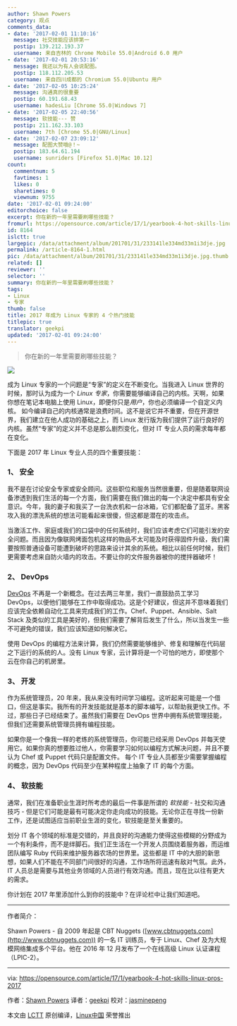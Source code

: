 ```yaml
---
author: Shawn Powers
category: 观点
comments_data:
- date: '2017-02-01 11:10:16'
  message: 社交技能应该排第一
  postip: 139.212.193.37
  username: 来自吉林的 Chrome Mobile 55.0|Android 6.0 用户
- date: '2017-02-01 20:53:16'
  message: 我还以为有人会说配图。
  postip: 118.112.205.53
  username: 来自四川成都的 Chromium 55.0|Ubuntu 用户
- date: '2017-02-05 10:25:24'
  message: 沟通真的很重要
  postip: 60.191.68.43
  username: hadesLiu [Chrome 55.0|Windows 7]
- date: '2017-02-05 22:40:56'
  message: 软技能--- 赞
  postip: 211.162.33.103
  username: 7th [Chrome 55.0|GNU/Linux]
- date: '2017-02-07 23:09:12'
  message: 配图大赞哦@！~
  postip: 183.64.61.194
  username: sunriders [Firefox 51.0|Mac 10.12]
count:
  commentnum: 5
  favtimes: 1
  likes: 0
  sharetimes: 0
  viewnum: 9755
date: '2017-02-01 09:24:00'
editorchoice: false
excerpt: 你在新的一年里需要刷哪些技能？
fromurl: https://opensource.com/article/17/1/yearbook-4-hot-skills-linux-pros-2017
id: 8164
islctt: true
largepic: /data/attachment/album/201701/31/233141le334md33m1i3dje.jpg
permalink: /article-8164-1.html
pic: /data/attachment/album/201701/31/233141le334md33m1i3dje.jpg.thumb.jpg
related: []
reviewer: ''
selector: ''
summary: 你在新的一年里需要刷哪些技能？
tags:
- Linux
- 专家
thumb: false
title: 2017 年成为 Linux 专家的 4 个热门技能
titlepic: true
translator: geekpi
updated: '2017-02-01 09:24:00'
---
```



> 
> 你在新的一年里需要刷哪些技能？
> 
> 
> 


![](/data/attachment/album/201701/31/233141le334md33m1i3dje.jpg)


成为 Linux 专家的一个问题是“专家”的定义在不断变化。当我进入 Linux 世界的时候，那时认为成为一个 *Linux 专家*，你需要能够编译自己的内核。天啊，如果你想在笔记本电脑上使用 Linux，即便你只是*用户*，你也必须编译一个自定义内核。 如今编译自己的内核通常是浪费时间。这不是说它并不重要，但在开源世界，我们建立在他人成功的基础之上，而 Linux 发行版为我们提供了运行良好的内核。虽然“专家”的定义并不总是那么剧烈变化，但对 IT 专业人员的需求每年都在变化。


下面是 2017 年 Linux 专业人员的四个重要技能：


### 1、 安全


我不是在讨论安全专家或安全顾问。这些职位和服务当然很重要，但是随着联网设备渗透到我们生活的每一个方面，我们需要在我们做出的每一个决定中都具有安全意识。今年，我的妻子和我买了一台洗衣机和一台冰箱，它们都配备了蓝牙。黑客攻入我的漂洗系统的想法可能看起来很傻，但这都是潜在的攻击点。


当激活工作、家庭或我们的口袋中的任何系统时，我们应该考虑它们可能引发的安全问题。而且因为像联网烤面包机这样的物品不太可能及时获得固件升级，我们需要按照普通设备可能遭到破坏的思路来设计其余的系统。相比以前任何时候，我们更需要考虑来自防火墙内的攻击。不要让你的文件服务器被你的搅拌器破坏！


### 2、 DevOps


[DevOps](https://opensource.com/tags/devops) 不再是一个新概念。在过去两三年里，我们一直鼓励员工学习 DevOps，以便他们能够在工作中取得成功。这是个好建议，但这并不意味着我们应该完全依赖自动化工具来完成我们的工作。Chef、Puppet、Ansible、Salt Stack 及类似的工具是美好的，但我们需要了解背后发生了什么，所以当发生一些不可避免的错误，我们应该知道如何解决它。


使用 DevOps 的编程方法来计算，我们仍然需要能够维护、修复和理解在代码层之下运行的系统的人。没有 Linux 专家，云计算将是一个可怕的地方，即使那个云在你自己的机房里。


### 3、 开发


作为系统管理员，20 年来，我从来没有时间学习编程。这听起来可能是一个借口，但这是事实。我所有的开发技能就是基本的脚本编写，以帮助我更快工作。不过，那些日子已经结束了。虽然我们需要在 DevOps 世界中拥有系统管理技能，但我们还需要系统管理员拥有编程技能。


如果你是一个像我一样的老练的系统管理员，你可能已经采用 DevOps 并每天使用它。如果你真的想要胜过他人，你需要学习如何以编程方式解决问题，并且不要认为 Chef 或 Puppet 代码只是配置文件。 每个 IT 专业人员都至少需要掌握编程的概念，因为 DevOps 代码至少在某种程度上抽象了 IT 的每个方面。


### 4、 软技能


通常，我们在准备职业生涯时所考虑的最后一件事是所谓的 *软技能* - 社交和沟通技巧 - 但是它们可能是最有可能决定你走向成功的技能。无论你正在寻找一份新工作，还是试图适应当前职业生涯的变化，软技能是至关重要的。


划分 IT 各个领域的标准是交错的，并且良好的沟通能力使得这些模糊的分野成为一个有利条件，而不是绊脚石。我们正生活在一个开发人员围绕着服务器，而运维团队编写 Ruby 代码来维护服务器农场的世界里。这些都是 IT 中的大胆的新思想，如果人们不能在不同部门间很好的沟通，工作场所将迅速有敌对气氛。此外，IT 人员总是需要与其他业务领域的人员进行有效沟通。而且，现在比以往有更大的需求。


你计划在 2017 年里添加什么到你的技能中？在评论栏中让我们知道吧。




---


作者简介：


Shawn Powers - 自 2009 年起是 CBT Nuggets ([www.cbtnuggets.com](http://www.cbtnuggets.com)) 的一名 IT 训练员，专于 Linux、Chef 及为大规模网络集成多个平台。他在 2016 年 12 月发布了一个在线高级 Linux 认证课程（LPIC-2）。




---


via: <https://opensource.com/article/17/1/yearbook-4-hot-skills-linux-pros-2017>


作者：[Shawn Powers](https://opensource.com/users/shawnpowers) 译者：[geekpi](https://github.com/geekpi) 校对：[jasminepeng](https://github.com/jasminepeng)


本文由 [LCTT](https://github.com/LCTT/TranslateProject) 原创编译，[Linux中国](https://linux.cn/) 荣誉推出